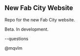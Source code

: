 New Fab City Website
----

Repo for the new Fab City website. 

Beta. In development.


--questions

@mqvlm

